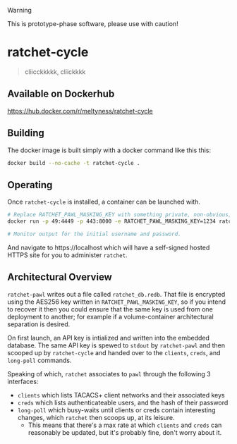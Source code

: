 > [!WARNING]
> This is prototype-phase software, please use with caution!

# ratchet-cycle
> cliicckkkkk, cliickkkk

## Available on Dockerhub
https://hub.docker.com/r/meltyness/ratchet-cycle

## Building 
The docker image is built simply with a docker command like this this:
``` bash
docker build --no-cache -t ratchet-cycle .
```

## Operating
Once `ratchet-cycle` is installed, a container can be launched with.
``` bash
# Replace RATCHET_PAWL_MASKING_KEY with something private, non-obvious, and permanent.
docker run -p 49:4449 -p 443:8000 -e RATCHET_PAWL_MASKING_KEY=1234 ratchet-cycle

# Monitor output for the initial username and password.
```

And navigate to https://localhost which will have a self-signed hosted HTTPS site for you to administer `ratchet`.

## Architectural Overview
`ratchet-pawl` writes out a file called `ratchet_db.redb`. That file is encrypted using the AES256 key written in `RATCHET_PAWL_MASKING_KEY`, so if you intend to recover it then you could ensure that the same key is used from one deployment to another; for example if a volume-container architectural separation is desired.

On first launch, an API key is intialized and written into the embedded database. The same API key is spewed to `stdout` by `ratchet-pawl` and then scooped up by `ratchet-cycle` and handed over to the `clients`, `creds`, and `long-poll` commands.

Speaking of which, `ratchet` associates to `pawl` through the following 3 interfaces:
- `clients` which lists TACACS+ client networks and their associated keys
- `creds` which lists authenticateable users, and the hash of their password
- `long-poll` which busy-waits until clients or creds contain interesting changes, which `ratchet` then scoops up, at its leisure.
  - This means that there's a max rate at which `clients` and `creds` can reasonably be updated, but it's probably fine, don't worry about it.
